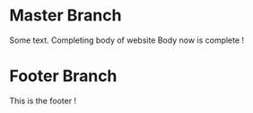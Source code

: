 # Master Branch
Some text.
Completing body of website
Body now is complete !

# Footer Branch
This is the footer !
